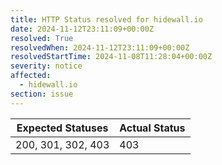 ```yaml
---
title: HTTP Status resolved for hidewall.io
date: 2024-11-12T23:11:09+00:00Z
resolved: True
resolvedWhen: 2024-11-12T23:11:09+00:00Z
resolvedStartTime: 2024-11-08T11:28:04+00:00Z
severity: notice
affected:
  - hidewall.io
section: issue
---
```


| Expected Statuses | Actual Status  |
|-------------------|----------------|
| 200, 301, 302, 403 | 403 |
